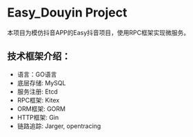 # Easy_Douyin Project
本项目为模仿抖音APP的Easy抖音项目，使用RPC框架实现微服务。
## 技术框架介绍：
- 语言：GO语言
- 底层存储: MySQL
- 服务注册: Etcd
- RPC框架: Kitex
- ORM框架: GORM
- HTTP框架: Gin
- 链路追踪: Jarger, opentracing

